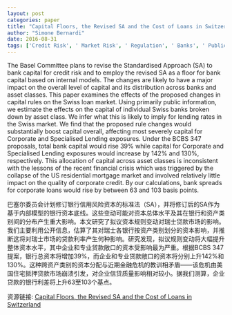 ```yaml
---
layout: post
categories: paper
title: "Capital Floors, the Revised SA and the Cost of Loans in Switzerland"
author: "Simone Bernardi"
date: 2016-08-31
tags: ['Credit Risk', ' Market Risk', ' Regulation', ' Banks', ' Public Institutions']
---
```


The Basel Committee plans to revise the Standardised Approach (SA) to bank capital for credit risk and to employ the revised SA as a floor for bank capital based on internal models. The changes are likely to have a major impact on the overall level of capital and its distribution across banks and asset classes. This paper examines the effects of the proposed changes in capital rules on the Swiss loan market. Using primarily public information, we estimate the effects on the capital of individual Swiss banks broken down by asset class. We infer what this is likely to imply for lending rates in the Swiss market. We find that the proposed rule changes would substantially boost capital overall, affecting most severely capital for Corporate and Specialised Lending exposures. Under the BCBS 347 proposals, total bank capital would rise 39% while capital for Corporate and Specialised Lending exposures would increase by 142% and 130%, respectively. This allocation of capital across asset classes is inconsistent with the lessons of the recent financial crisis which was triggered by the collapse of the US residential mortgage market and involved relatively little impact on the quality of corporate credit. By our calculations, bank spreads for corporate loans would rise by between 63 and 103 basis points.

巴塞尔委员会计划修订银行信用风险资本的标准法（SA），并将修订后的SA作为基于内部模型的银行资本底线。这些变动可能对资本总体水平及其在银行和资产类别间的分布产生重大影响。本文研究了拟议资本规则变动对瑞士贷款市场的影响。我们主要利用公开信息，估算了其对瑞士各银行按资产类别划分的资本影响，并推断这将对瑞士市场的贷款利率产生何种影响。研究发现，拟议规则变动将大幅提升整体资本水平，其中企业和专业贷款敞口的资本受影响最为严重。根据BCBS 347提案，银行总资本将增加39%，而企业和专业贷款敞口的资本将分别上升142%和130%。这种跨资产类别的资本分配与近期金融危机的教训相矛盾——该危机由美国住宅抵押贷款市场崩溃引发，对企业信贷质量影响相对较小。据我们测算，企业贷款的银行利差将上升63至103个基点。

资源链接: [Capital Floors, the Revised SA and the Cost of Loans in Switzerland](https://papers.ssrn.com/sol3/papers.cfm?abstract_id=2832336)
